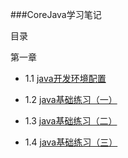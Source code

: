 ###CoreJava学习笔记



目录



第一章

  + 1.1 [java开发环境配置](java1/1.1.md)

  + 1.2 [java基础练习（一）](java1/1.2.md)

  + 1.3 [java基础练习（二）](java1/1.3.md)

  + 1.4 [java基础练习（三）](java1/1.4.md)


